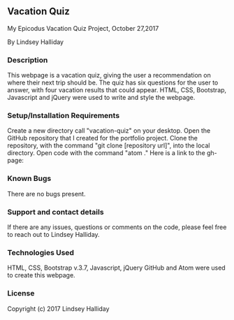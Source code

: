 ## Vacation Quiz

My Epicodus Vacation Quiz Project, October 27,2017

By Lindsey Halliday

### Description

This webpage is a vacation quiz, giving the user a recommendation on where their next trip should be. The quiz has six questions for the user to answer, with four vacation results that could appear. HTML, CSS, Bootstrap, Javascript and jQuery were used to write and style the webpage.

### Setup/Installation Requirements

Create a new directory call "vacation-quiz" on your desktop.
Open the GitHub repository that I created for the portfolio project.
Clone the repository, with the command "git clone [repository url]", into the local directory.
Open code with the command "atom ."
Here is a link to the gh-page:

### Known Bugs

There are no bugs present.

### Support and contact details

If there are any issues, questions or comments on the code, please feel free to reach out to Lindsey Halliday.

### Technologies Used

HTML, CSS, Bootstrap v.3.7, Javascript, jQuery GitHub and Atom were used to create this webpage.

### License

Copyright (c) 2017 Lindsey Halliday
